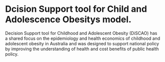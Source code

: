 # **D**c**i**sion **S**upport tool for **C**hild and **A**dolescence **O**besitys model.

Decision Support tool for Childhood and Adolescent Obesity (DiSCAO) has a shared focus on the epidemiology and health economics of childhood and adolescent obesity in Australia and was designed to support national policy by improving the understanding of health and cost benefits of public health policy.
